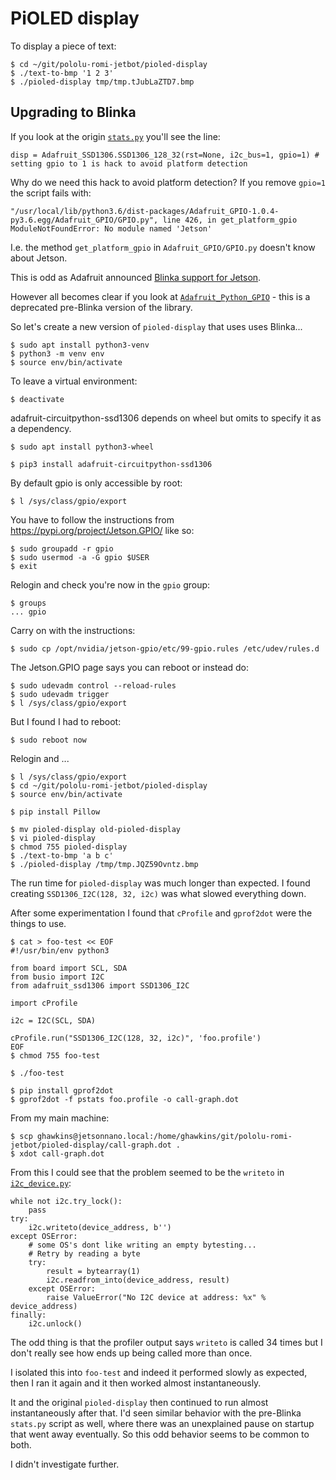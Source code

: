 PiOLED display
==============

To display a piece of text:

    $ cd ~/git/pololu-romi-jetbot/pioled-display
    $ ./text-to-bmp '1 2 3'
    $ ./pioled-display tmp/tmp.tJubLaZTD7.bmp

Upgrading to Blinka
-------------------

If you look at the origin [`stats.py`](https://github.com/NVIDIA-AI-IOT/jetbot/blob/master/jetbot/apps/stats.py) you'll see the line:

    disp = Adafruit_SSD1306.SSD1306_128_32(rst=None, i2c_bus=1, gpio=1) # setting gpio to 1 is hack to avoid platform detection

Why do we need this hack to avoid platform detection? If you remove `gpio=1` the script fails with:

    "/usr/local/lib/python3.6/dist-packages/Adafruit_GPIO-1.0.4-py3.6.egg/Adafruit_GPIO/GPIO.py", line 426, in get_platform_gpio
    ModuleNotFoundError: No module named 'Jetson'

I.e. the method `get_platform_gpio` in `Adafruit_GPIO/GPIO.py` doesn't know about Jetson.

This is odd as Adafruit announced [Blinka support for Jetson](https://blog.adafruit.com/2019/03/18/adafruit-blinka-support-for-the-nvidia-jetson-series-nvidia-gtc19-nvidiaembedded/).

However all becomes clear if you look at [`Adafruit_Python_GPIO`](https://github.com/adafruit/Adafruit_Python_GPIO) - this is a deprecated pre-Blinka version of the library.

So let's create a new version of `pioled-display` that uses uses Blinka...

    $ sudo apt install python3-venv
    $ python3 -m venv env
    $ source env/bin/activate

To leave a virtual environment:

    $ deactivate 

adafruit-circuitpython-ssd1306 depends on wheel but omits to specify it as a dependency.

    $ sudo apt install python3-wheel

    $ pip3 install adafruit-circuitpython-ssd1306

By default gpio is only accessible by root:

    $ l /sys/class/gpio/export 

You have to follow the instructions from <https://pypi.org/project/Jetson.GPIO/> like so:

    $ sudo groupadd -r gpio
    $ sudo usermod -a -G gpio $USER
    $ exit

Relogin and check you're now in the `gpio` group:

    $ groups
    ... gpio

Carry on with the instructions:

    $ sudo cp /opt/nvidia/jetson-gpio/etc/99-gpio.rules /etc/udev/rules.d

The Jetson.GPIO page says you can reboot or instead do:

    $ sudo udevadm control --reload-rules
    $ sudo udevadm trigger
    $ l /sys/class/gpio/export 

But I found I had to reboot:

    $ sudo reboot now

Relogin and ...

    $ l /sys/class/gpio/export 
    $ cd ~/git/pololu-romi-jetbot/pioled-display
    $ source env/bin/activate

    $ pip install Pillow

    $ mv pioled-display old-pioled-display
    $ vi pioled-display
    $ chmod 755 pioled-display 
    $ ./text-to-bmp 'a b c'
    $ ./pioled-display /tmp/tmp.JQZ59Ovntz.bmp

The run time for `pioled-display` was much longer than expected. I found creating `SSD1306_I2C(128, 32, i2c)` was what slowed everything down.

After some experimentation I found that `cProfile` and `gprof2dot` were the things to use.

    $ cat > foo-test << EOF
    #!/usr/bin/env python3

    from board import SCL, SDA
    from busio import I2C
    from adafruit_ssd1306 import SSD1306_I2C

    import cProfile

    i2c = I2C(SCL, SDA)

    cProfile.run("SSD1306_I2C(128, 32, i2c)", 'foo.profile')
    EOF
    $ chmod 755 foo-test

    $ ./foo-test 

    $ pip install gprof2dot
    $ gprof2dot -f pstats foo.profile -o call-graph.dot

From my main machine:

    $ scp ghawkins@jetsonnano.local:/home/ghawkins/git/pololu-romi-jetbot/pioled-display/call-graph.dot .
    $ xdot call-graph.dot

From this I could see that the problem seemed to be the `writeto` in [`i2c_device.py`](https://github.com/adafruit/Adafruit_CircuitPython_BusDevice/blob/master/adafruit_bus_device/i2c_device.py):

    while not i2c.try_lock():
        pass
    try:
        i2c.writeto(device_address, b'')
    except OSError:
        # some OS's dont like writing an empty bytesting...
        # Retry by reading a byte
        try:
            result = bytearray(1)
            i2c.readfrom_into(device_address, result)
        except OSError:
            raise ValueError("No I2C device at address: %x" % device_address)
    finally:
        i2c.unlock()

The odd thing is that the profiler output says `writeto` is called 34 times but I don't really see how ends up being called more than once.

I isolated this into `foo-test` and indeed it performed slowly as expected, then I ran it again and it then worked almost instantaneously.

It and the original `pioled-display` then continued to run almost instantaneously after that. I'd seen similar behavior with the pre-Blinka `stats.py` script as well, where there was an unexplained pause on startup that went away eventually. So this odd behavior seems to be common to both.

I didn't investigate further.
